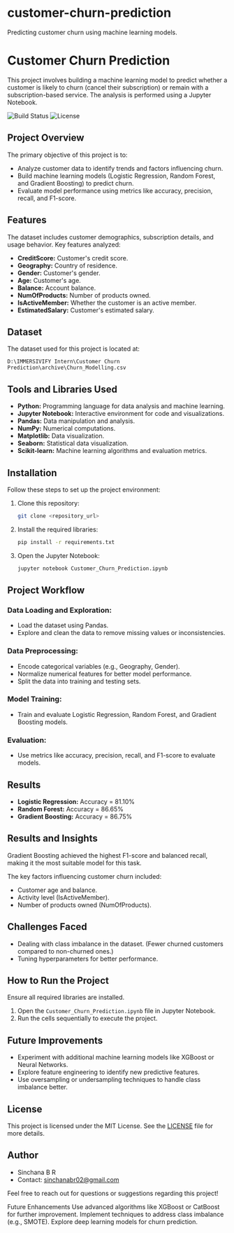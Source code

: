 # customer-churn-prediction
Predicting customer churn using machine learning models.

# Customer Churn Prediction
This project involves building a machine learning model to predict whether a customer is likely to churn (cancel their subscription) or remain with a subscription-based service. The analysis is performed using a Jupyter Notebook.

![Build Status](https://img.shields.io/badge/build-passing-brightgreen)
![License](https://img.shields.io/badge/license-MIT-blue)

## Project Overview
The primary objective of this project is to:

- Analyze customer data to identify trends and factors influencing churn.
- Build machine learning models (Logistic Regression, Random Forest, and Gradient Boosting) to predict churn.
- Evaluate model performance using metrics like accuracy, precision, recall, and F1-score.

## Features
The dataset includes customer demographics, subscription details, and usage behavior. Key features analyzed:

- **CreditScore:** Customer's credit score.
- **Geography:** Country of residence.
- **Gender:** Customer's gender.
- **Age:** Customer's age.
- **Balance:** Account balance.
- **NumOfProducts:** Number of products owned.
- **IsActiveMember:** Whether the customer is an active member.
- **EstimatedSalary:** Customer's estimated salary.

## Dataset
The dataset used for this project is located at:

```plaintext
D:\IMMERSIVIFY Intern\Customer Churn Prediction\archive\Churn_Modelling.csv
```

## Tools and Libraries Used
- **Python:** Programming language for data analysis and machine learning.
- **Jupyter Notebook:** Interactive environment for code and visualizations.
- **Pandas:** Data manipulation and analysis.
- **NumPy:** Numerical computations.
- **Matplotlib:** Data visualization.
- **Seaborn:** Statistical data visualization.
- **Scikit-learn:** Machine learning algorithms and evaluation metrics.

## Installation
Follow these steps to set up the project environment:

1. Clone this repository:
   ```bash
   git clone <repository_url>
   ```
2. Install the required libraries:
   ```bash
   pip install -r requirements.txt
   ```
3. Open the Jupyter Notebook:
   ```bash
   jupyter notebook Customer_Churn_Prediction.ipynb
   ```

## Project Workflow
### Data Loading and Exploration:
- Load the dataset using Pandas.
- Explore and clean the data to remove missing values or inconsistencies.

### Data Preprocessing:
- Encode categorical variables (e.g., Geography, Gender).
- Normalize numerical features for better model performance.
- Split the data into training and testing sets.

### Model Training:
- Train and evaluate Logistic Regression, Random Forest, and Gradient Boosting models.

### Evaluation:
- Use metrics like accuracy, precision, recall, and F1-score to evaluate models.

## Results
- **Logistic Regression:** Accuracy = 81.10%
- **Random Forest:** Accuracy = 86.65%
- **Gradient Boosting:** Accuracy = 86.75%

## Results and Insights
Gradient Boosting achieved the highest F1-score and balanced recall, making it the most suitable model for this task.

The key factors influencing customer churn included:
- Customer age and balance.
- Activity level (IsActiveMember).
- Number of products owned (NumOfProducts).

## Challenges Faced
- Dealing with class imbalance in the dataset. (Fewer churned customers compared to non-churned ones.)
- Tuning hyperparameters for better performance.

## How to Run the Project
Ensure all required libraries are installed.

1. Open the `Customer_Churn_Prediction.ipynb` file in Jupyter Notebook.
2. Run the cells sequentially to execute the project.

## Future Improvements
- Experiment with additional machine learning models like XGBoost or Neural Networks.
- Explore feature engineering to identify new predictive features.
- Use oversampling or undersampling techniques to handle class imbalance better.


## License
This project is licensed under the MIT License. See the [LICENSE](LICENSE) file for more details.

## Author
- Sinchana B R
- Contact: sinchanabr02@gmail.com 

Feel free to reach out for questions or suggestions regarding this project!

Future Enhancements
Use advanced algorithms like XGBoost or CatBoost for further improvement.
Implement techniques to address class imbalance (e.g., SMOTE).
Explore deep learning models for churn prediction.


